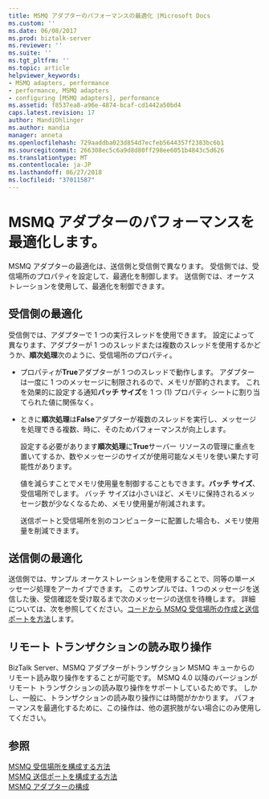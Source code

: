 ```yaml
---
title: MSMQ アダプターのパフォーマンスの最適化 |Microsoft Docs
ms.custom: ''
ms.date: 06/08/2017
ms.prod: biztalk-server
ms.reviewer: ''
ms.suite: ''
ms.tgt_pltfrm: ''
ms.topic: article
helpviewer_keywords:
- MSMQ adapters, performance
- performance, MSMQ adapters
- configuring [MSMQ adapters], performance
ms.assetid: f8537ea8-a96e-4874-bcaf-cd1442a50bd4
caps.latest.revision: 17
author: MandiOhlinger
ms.author: mandia
manager: anneta
ms.openlocfilehash: 729aaddba023d854d7ecfeb5644357f2383bc6b1
ms.sourcegitcommit: 266308ec5c6a9d8d80ff298ee6051b4843c5d626
ms.translationtype: MT
ms.contentlocale: ja-JP
ms.lasthandoff: 06/27/2018
ms.locfileid: "37011587"
---
```

# <a name="optimizing-performance-of-the-msmq-adapter"></a>MSMQ アダプターのパフォーマンスを最適化します。
MSMQ アダプターの最適化は、送信側と受信側で異なります。 受信側では、受信場所のプロパティを設定して、最適化を制御します。 送信側では、オーケストレーションを使用して、最適化を制御できます。  
  
## <a name="receive-optimization"></a>受信側の最適化  
 受信側では、アダプターで 1 つの実行スレッドを使用できます。 設定によって異なります、アダプターが 1 つのスレッドまたは複数のスレッドを使用するかどうか、**順次処理**次のように、受信場所のプロパティ。  
  
- プロパティが**True**アダプターが 1 つのスレッドで動作します。 アダプターは一度に 1 つのメッセージに制限されるので、メモリが節約されます。 これを効果的に設定する通知**バッチ サイズ**を 1 つ (1) プロパティ シートに割り当てられた値に関係なく。  
  
- ときに**順次処理**は**False**アダプターが複数のスレッドを実行し、メッセージを処理できる複数、時に、そのためパフォーマンスが向上します。  
  
  設定する必要があります**順次処理**に**True**サーバー リソースの管理に重点を置いてするか、数やメッセージのサイズが使用可能なメモリを使い果たす可能性があります。  
  
  値を減らすことでメモリ使用量を制御することもできます。**バッチ サイズ**、受信場所でします。 バッチ サイズは小さいほど、メモリに保持されるメッセージ数が少なくなるため、メモリ使用量が削減されます。  
  
  送信ポートと受信場所を別のコンピューターに配置した場合も、メモリ使用量を削減できます。  
  
## <a name="send-optimization"></a>送信側の最適化  
 送信側では、サンプル オーケストレーションを使用することで、同等の単一メッセージ処理をアーカイブできます。 このサンプルでは、1 つのメッセージを送信した後、受信確認を受け取るまで次のメッセージの送信を待機します。 詳細については、次を参照してください。[コードから MSMQ 受信場所の作成と送信ポートを方法](../core/how-to-create-msmq-receive-locations-and-send-ports-from-code.md)します。  
  
## <a name="remote-transactional-read-operations"></a>リモート トランザクションの読み取り操作  
 BizTalk Server、MSMQ アダプターがトランザクション MSMQ キューからのリモート読み取り操作をすることが可能です。  MSMQ 4.0 以降のバージョンがリモート トランザクションの読み取り操作をサポートしているためです。  しかし、一般に、トランザクションの読み取り操作には時間がかかります。 パフォーマンスを最適化するために、この操作は、他の選択肢がない場合にのみ使用してください。  
  
## <a name="see-also"></a>参照  
 [MSMQ 受信場所を構成する方法](../core/how-to-configure-an-msmq-receive-location.md)   
 [MSMQ 送信ポートを構成する方法](../core/how-to-configure-an-msmq-send-port.md)   
 [MSMQ アダプターの構成](../core/configuring-the-msmq-adapter.md)